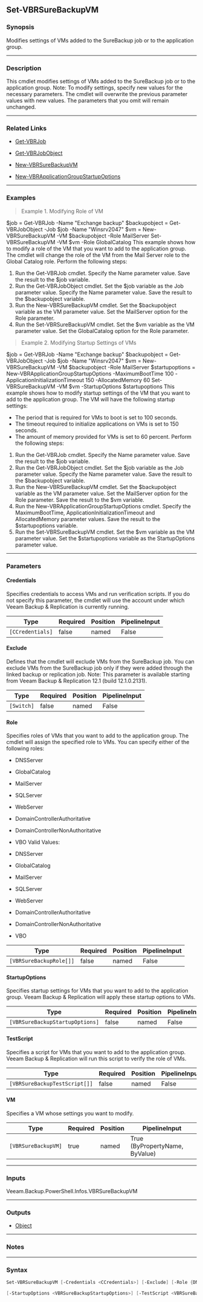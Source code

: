 Set-VBRSureBackupVM
-------------------

### Synopsis
Modifies settings of VMs added to the SureBackup job or to the application group.

---

### Description

This cmdlet modifies settings of VMs added to the SureBackup job or to the application group.
Note: To modify settings, specify new values for the necessary parameters. The cmdlet will overwrite the previous parameter values with new values. The parameters that you omit will remain unchanged.

---

### Related Links
* [Get-VBRJob](Get-VBRJob)

* [Get-VBRJobObject](Get-VBRJobObject)

* [New-VBRSureBackupVM](New-VBRSureBackupVM)

* [New-VBRApplicationGroupStartupOptions](New-VBRApplicationGroupStartupOptions)

---

### Examples
> Example 1. Modifying Role of VM

$job = Get-VBRJob -Name "Exchange backup"
$backupobject = Get-VBRJobObject -Job $job -Name "Winsrv2047"
$vm = New-VBRSureBackupVM -VM $backupobject -Role MailServer
Set-VBRSureBackupVM -VM $vm -Role GlobalCatalog
This example shows how to modify a role of the VM that you want to add to the application group.
The cmdlet will change the role of the VM from the Mail Server role to the Global Catalog role.
Perform the following steps:
1. Run the Get-VBRJob cmdlet. Specify the Name parameter value. Save the result to the $job variable.
2. Run the Get-VBRJobObject cmdlet. Set the $job variable as the Job parameter value. Specify the Name parameter value. Save the result to the $backupobject variable.
3. Run the New-VBRSureBackupVM cmdlet. Set the $backupobject variable as the VM parameter value. Set the MailServer option for the Role parameter.
4. Run the Set-VBRSureBackupVM cmdlet. Set the $vm variable as the VM parameter value. Set the GlobalCatalog option for the Role parameter.
> Example 2. Modifying Startup Settings of VMs

$job = Get-VBRJob -Name "Exchange backup"
$backupobject = Get-VBRJobObject -Job $job -Name "Winsrv2047"
$vm = New-VBRSureBackupVM -VM $backupobject -Role MailServer
$startupoptions = New-VBRApplicationGroupStartupOptions -MaximumBootTime 100 -ApplicationInitializationTimeout 150 -AllocatedMemory 60
Set-VBRSureBackupVM -VM $vm -StartupOptions $startupoptions
This example shows how to modify startup settings of the VM that you want to add to the application group. The VM will have the following startup settings:
- The period that is required for VMs to boot is set to 100 seconds.
- The timeout required to initialize applications on VMs is set to 150 seconds.
- The amount of memory provided for VMs is set to 60 percent.
Perform the following steps:
1. Run the Get-VBRJob cmdlet. Specify the Name parameter value. Save the result to the $job variable.
2. Run the Get-VBRJobObject cmdlet. Set the $job variable as the Job parameter value. Specify the Name parameter value. Save the result to the $backupobject variable.
3. Run the New-VBRSureBackupVM cmdlet. Set the $backupobject variable as the VM parameter value. Set the MailServer option for the Role parameter. Save the result to the $vm variable.
4. Run the New-VBRApplicationGroupStartupOptions cmdlet. Specify the MaximumBootTime, ApplicationInitializationTimeout and AllocatedMemory parameter values. Save the result to the $startupoptions variable.
5. Run the Set-VBRSureBackupVM cmdlet. Set the $vm variable as the VM parameter value. Set the $startupoptions variable as the StartupOptions parameter value.

---

### Parameters
#### **Credentials**
Specifies credentials to access VMs and run verification scripts.
If you do not specify this parameter, the cmdlet will use the account under which Veeam Backup & Replication is currently running.

|Type            |Required|Position|PipelineInput|
|----------------|--------|--------|-------------|
|`[CCredentials]`|false   |named   |False        |

#### **Exclude**
Defines that the cmdlet will exclude VMs from the SureBackup job.
You can exclude VMs from the SureBackup job only if they were added through the linked backup or replication job.
Note: This parameter is available starting from Veeam Backup & Replication 12.1 (build 12.1.0.2131).

|Type      |Required|Position|PipelineInput|
|----------|--------|--------|-------------|
|`[Switch]`|false   |named   |False        |

#### **Role**
Specifies roles of VMs that you want to add to the application group. The cmdlet will assign the specified role to VMs. You can specify either of the following roles:
* DNSServer
* GlobalCatalog
* MailServer
* SQLServer
* WebServer
* DomainControllerAuthoritative
* DomainControllerNonAuthoritative
* VBO
Valid Values:

* DNSServer
* GlobalCatalog
* MailServer
* SQLServer
* WebServer
* DomainControllerAuthoritative
* DomainControllerNonAuthoritative
* VBO

|Type                   |Required|Position|PipelineInput|
|-----------------------|--------|--------|-------------|
|`[VBRSureBackupRole[]]`|false   |named   |False        |

#### **StartupOptions**
Specifies startup settings for VMs that you want to add to the application group. Veeam Backup & Replication will apply these startup options to VMs.

|Type                           |Required|Position|PipelineInput|
|-------------------------------|--------|--------|-------------|
|`[VBRSureBackupStartupOptions]`|false   |named   |False        |

#### **TestScript**
Specifies a script for VMs that you want to add to the application group. Veeam Backup & Replication will run this script to verify the role of VMs.

|Type                         |Required|Position|PipelineInput|
|-----------------------------|--------|--------|-------------|
|`[VBRSureBackupTestScript[]]`|false   |named   |False        |

#### **VM**
Specifies a VM whose settings you want to modify.

|Type               |Required|Position|PipelineInput                 |
|-------------------|--------|--------|------------------------------|
|`[VBRSureBackupVM]`|true    |named   |True (ByPropertyName, ByValue)|

---

### Inputs
Veeam.Backup.PowerShell.Infos.VBRSureBackupVM

---

### Outputs
* [Object](https://learn.microsoft.com/en-us/dotnet/api/System.Object)

---

### Notes

---

### Syntax
```PowerShell
Set-VBRSureBackupVM [-Credentials <CCredentials>] [-Exclude] [-Role {DNSServer | GlobalCatalog | MailServer | SQLServer | WebServer | DomainControllerAuthoritative | DomainControllerNonAuthoritative | VBO}] 
```
```PowerShell
[-StartupOptions <VBRSureBackupStartupOptions>] [-TestScript <VBRSureBackupTestScript[]>] -VM <VBRSureBackupVM> [<CommonParameters>]
```
